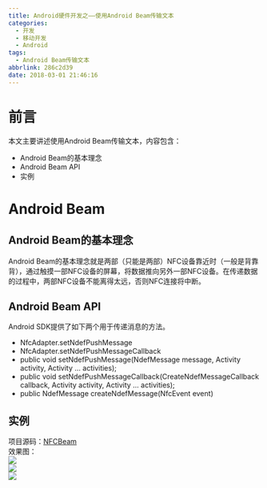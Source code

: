 ```yaml
---
title: Android硬件开发之——使用Android Beam传输文本
categories:
  - 开发
  - 移动开发
  - Android
tags:
  - Android Beam传输文本
abbrlink: 286c2d39
date: 2018-03-01 21:46:16
---
```

# 前言 
本文主要讲述使用Android Beam传输文本，内容包含： 

- Android Beam的基本理念
- Android Beam API
- 实例

<!--more-->

# Android Beam 
## Android Beam的基本理念
Android Beam的基本理念就是两部（只能是两部）NFC设备靠近时（一般是背靠背），通过触摸一部NFC设备的屏幕，将数据推向另外一部NFC设备。在传递数据的过程中，两部NFC设备不能离得太远，否则NFC连接将中断。
  
## Android Beam API
Android SDK提供了如下两个用于传递消息的方法。

- NfcAdapter.setNdefPushMessage
- NfcAdapter.setNdefPushMessageCallback
- public void setNdefPushMessage(NdefMessage message, Activity activity, Activity ... activities);
- public void setNdefPushMessageCallback(CreateNdefMessageCallback callback, Activity activity, Activity ... activities);
- public NdefMessage createNdefMessage(NfcEvent event)


##  实例  
项目源码：[NFCBeam][1]   
效果图：   
![][2]  
![][3]  
![][4]  



[1]: https://github.com/PGzxc/NFCBeam
[2]: https://cdn.jsdelivr.net/gh/PGzxc/CDN@master/blog-image/nfc-beam.png
[3]: https://cdn.jsdelivr.net/gh/PGzxc/CDN@master/blog-image/nfc-beam-words.png
[4]: https://cdn.jsdelivr.net/gh/PGzxc/CDN@master/blog-image/nfc-beam-calc.png



 
